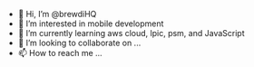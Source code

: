 - 👋 Hi, I’m @brewdiHQ
- 👀 I’m interested in mobile development
- 🌱 I’m currently learning aws cloud, lpic, psm, and JavaScript
- 💞️ I’m looking to collaborate on ...
- 📫 How to reach me ...

<!---
brewdiHQ/brewdiHQ is a ✨ special ✨ repository because its `README.md` (this file) appears on your GitHub profile.
You can click the Preview link to take a look at your changes.
--->
